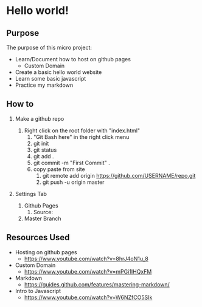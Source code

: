 # Hello world!

## Purpose
The purpose of this micro project:

- Learn/Document how to host on github pages
  - Custom Domain
- Create a basic hello world website
- Learn some basic javascript
- Practice my markdown

## How to

1. Make a github repo
	1. Right click on the root folder with "index.html"
		1. "Git Bash here" in the right click menu
		1. git init
		1. git status
		1. git add .
		1. git commit -m "First Commit" .
		1. copy paste from site
			1. git remote add origin https://github.com/USERNAME/repo.git
			1. git push -u origin master

1. Settings Tab
	1. Github Pages
		1. Source:
      1. Master Branch

## Resources Used

- Hosting on github pages
  - https://www.youtube.com/watch?v=8hrJ4oN1u_8
- Custom Domain
  - https://www.youtube.com/watch?v=mPGi1IHQxFM
- Markdown
  - https://guides.github.com/features/mastering-markdown/
- Intro to Javascript
	- https://www.youtube.com/watch?v=W6NZfCO5SIk
